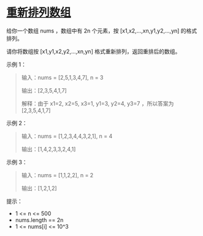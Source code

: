 #  [重新排列数组](https://leetcode.cn/problems/shuffle-the-array?envType=study-plan-v2&envId=primers-list)

给你一个数组 nums ，数组中有 2n 个元素，按 [x1,x2,...,xn,y1,y2,...,yn] 的格式排列。

请你将数组按 [x1,y1,x2,y2,...,xn,yn] 格式重新排列，返回重排后的数组。

 

示例 1：

> 输入：nums = [2,5,1,3,4,7], n = 3
> 
> 输出：[2,3,5,4,1,7] 
> 
> 解释：由于 x1=2, x2=5, x3=1, y1=3, y2=4, y3=7 ，所以答案为 [2,3,5,4,1,7]

示例 2：

> 输入：nums = [1,2,3,4,4,3,2,1], n = 4
> 
> 输出：[1,4,2,3,3,2,4,1]

示例 3：

> 输入：nums = [1,1,2,2], n = 2
> 
> 输出：[1,2,1,2]
 

提示：

- 1 <= n <= 500
- nums.length == 2n
- 1 <= nums[i] <= 10^3